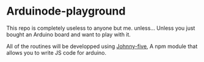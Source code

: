 # Arduinode-playground

This repo is completely useless to anyone but me. unless...
Unless you just bought an Arduino board and want to play with it.

All of the routines will be developped using [Johnny-five](https://www.npmjs.com/package/johnny-five), A npm module that allows you to write JS code for arduino.

